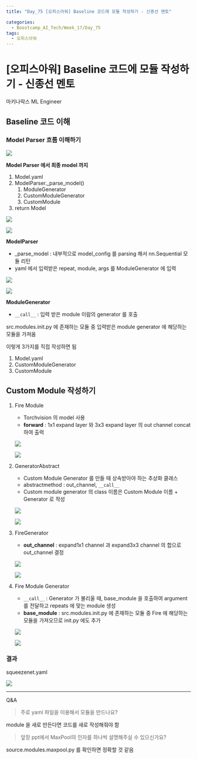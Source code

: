 ```yaml
---
title: "Day_75 [오피스아워] Baseline 코드에 모듈 작성하기 - 신종선 멘토"

categories:
  - Boostcamp_AI_Tech/Week_17/Day_75
tags:
  - 오피스아워
---
```

  
# [오피스아워] Baseline 코드에 모듈 작성하기 - 신종선 멘토

마키나락스 ML Engineer

## Baseline 코드 이해

### Model Parser 흐름 이해하기

![]({{site.url}}/assets/images/boostcamp/6560b7bc.png)

**Model Parser 에서 최종 model 까지**

1. Model.yaml
2. ModelParser._parse_model()
   1. ModuleGenerator
   2. CustomModuleGenerator
   3. CustomModule
3. return Model

![]({{site.url}}/assets/images/boostcamp/ba3bf1b2.png)

![]({{site.url}}/assets/images/boostcamp/854d81de.png)

**ModelParser**

- _parse_model : 내부적으로 model_config 를 parsing 해서 nn.Sequential 모듈 리턴
- yaml 에서 입력받은 repeat, module, args 를 ModuleGenerator 에 입력

![]({{site.url}}/assets/images/boostcamp/5df6a07c.png)

![]({{site.url}}/assets/images/boostcamp/31e3f4d0.png)

**ModuleGenerator**

- `__call__` : 입력 받은 module 이람의 generator 를 호출

src.modules.init.py 에 존재하는 모듈 중 입력받은 module generator 에 해당하는 모듈을 가져옴

이렇게 3가지를 직접 작성하면 됨
1. Model.yaml
2. CustomModuleGenerator
3. CustomModule

## Custom Module 작성하기

1. Fire Module
   - Torchvision 의 model 사용
   - **forward** : 1x1 expand layer 와 3x3 expand layer 의 out channel concat 하여 출력

   ![]({{site.url}}/assets/images/boostcamp/fa269d22.png)

   ![]({{site.url}}/assets/images/boostcamp/40efd517.png)

2. GeneratorAbstract

   - Custom Module Generator 를 만들 때 상속받아야 하는 추상화 클래스
   - abstractmethod : out_channel, `__call__`
   - Custom module generator 의 class 이름은 Custom Module 이름 + Generator 로 작성

   ![]({{site.url}}/assets/images/boostcamp/db76f3f6.png)

   ![]({{site.url}}/assets/images/boostcamp/b7defb80.png)

3. FireGenerator
   - **out_channel** : expand1x1 channel 과 expand3x3 channel 의 합으로 out_channel 결정
   
   ![]({{site.url}}/assets/images/boostcamp/403f4578.png)

   ![]({{site.url}}/assets/images/boostcamp/43fc512d.png)

4. Fire Module Generator

   - `__call__` : Generator 가 불리울 때, base_module 을 호출하여 argument 를 전달하고 repeats 에 맞는 module 생성
   - **base_module** : src.modules.init.py 에 존재하는 모듈 중 Fire 에 해당하는 모듈을 가져오므로 init.py 에도 추가

   ![]({{site.url}}/assets/images/boostcamp/5d7927af.png)

   ![]({{site.url}}/assets/images/boostcamp/df7d6010.png)

### 결과

squeezenet.yaml

![]({{site.url}}/assets/images/boostcamp/2c6eec7f.png)

---

Q&A

> 주로 yaml 파일을 이용해서 모듈을 만드나요?

module 을 새로 만든다면 코드를 새로 작성해줘야 함

> 앞장 ppt에서 MaxPool의 인자를 하나씩 설명해주실 수 있으신가요?

source.modules.maxpool.py 를 확인하면 정확할 것 같음

